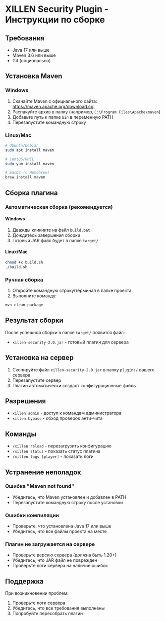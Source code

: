 # XILLEN Security Plugin - Инструкции по сборке

## Требования

- Java 17 или выше
- Maven 3.6 или выше
- Git (опционально)

## Установка Maven

### Windows
1. Скачайте Maven с официального сайта: https://maven.apache.org/download.cgi
2. Распакуйте архив в папку (например, `C:\Program Files\Apache\maven`)
3. Добавьте путь к папке `bin` в переменную PATH
4. Перезапустите командную строку

### Linux/Mac
```bash
# Ubuntu/Debian
sudo apt install maven

# CentOS/RHEL
sudo yum install maven

# macOS (с Homebrew)
brew install maven
```

## Сборка плагина

### Автоматическая сборка (рекомендуется)

#### Windows
1. Дважды кликните на файл `build.bat`
2. Дождитесь завершения сборки
3. Готовый JAR файл будет в папке `target/`

#### Linux/Mac
```bash
chmod +x build.sh
./build.sh
```

### Ручная сборка

1. Откройте командную строку/терминал в папке проекта
2. Выполните команду:
```bash
mvn clean package
```

## Результат сборки

После успешной сборки в папке `target/` появится файл:
- `xillen-security-2.0.jar` - готовый плагин для сервера

## Установка на сервер

1. Скопируйте файл `xillen-security-2.0.jar` в папку `plugins/` вашего сервера
2. Перезапустите сервер
3. Плагин автоматически создаст конфигурационные файлы

## Разрешения

- `xillen.admin` - доступ к командам администратора
- `xillen.bypass` - обход проверок анти-чита

## Команды

- `/xillen reload` - перезагрузить конфигурацию
- `/xillen status` - показать статус плагина
- `/xillen logs [player]` - показать логи

## Устранение неполадок

### Ошибка "Maven not found"
- Убедитесь, что Maven установлен и добавлен в PATH
- Перезапустите командную строку после установки

### Ошибки компиляции
- Проверьте, что установлена Java 17 или выше
- Убедитесь, что все файлы проекта на месте

### Плагин не загружается на сервере
- Проверьте версию сервера (должна быть 1.20+)
- Убедитесь, что JAR файл не поврежден
- Проверьте логи сервера на наличие ошибок

## Поддержка

При возникновении проблем:
1. Проверьте логи сервера
2. Убедитесь, что все требования выполнены
3. Попробуйте пересобрать плагин

